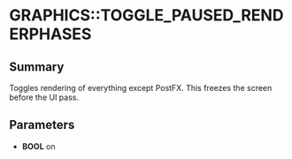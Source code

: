 # GRAPHICS::TOGGLE_PAUSED_RENDERPHASES

## Summary
Toggles rendering of everything except PostFX. This freezes the screen before the UI pass.

## Parameters
* **BOOL** on